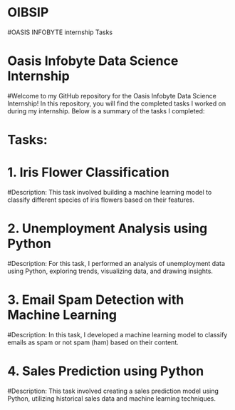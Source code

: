 # OIBSIP
#OASIS INFOBYTE internship Tasks

# Oasis Infobyte Data Science Internship
#Welcome to my GitHub repository for the Oasis Infobyte Data Science Internship! In this repository, you will find the completed tasks I worked on during my internship. Below is a summary of the tasks I completed:

# Tasks:
# 1. Iris Flower Classification
#Description: This task involved building a machine learning model to classify different species of iris flowers based on their features.

# 2. Unemployment Analysis using Python
#Description: For this task, I performed an analysis of unemployment data using Python, exploring trends, visualizing data, and drawing insights.

# 3. Email Spam Detection with Machine Learning
#Description: In this task, I developed a machine learning model to classify emails as spam or not spam (ham) based on their content.

# 4. Sales Prediction using Python
#Description: This task involved creating a sales prediction model using Python, utilizing historical sales data and machine learning techniques.
